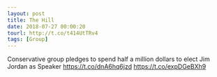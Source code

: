 ```yaml
---
layout: post
title: The Hill
date: 2018-07-27 00:00:20
tourl: http://t.co/t414UtTRv4
tags: [Group]
---
```

Conservative group pledges to spend half a million dollars to elect Jim Jordan as Speaker https://t.co/dnA6hq6jzd https://t.co/expDGeBXh9